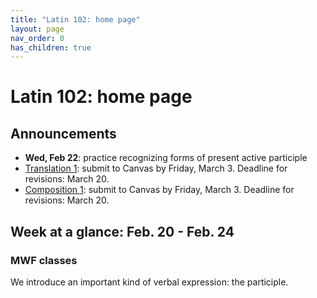 ```yaml
---
title: "Latin 102: home page"
layout: page
nav_order: 0
has_children: true
---
```



# Latin 102: home page


## Announcements

- **Wed, Feb 22**: practice recognizing forms of present active participle 
- [Translation 1](./assignments/translation1/):  submit to Canvas by Friday, March 3. Deadline for revisions: March 20.
- [Composition 1](./assignments/composition1/):  submit to Canvas by Friday, March 3.  Deadline for revisions: March 20.

## Week at a glance: Feb. 20 - Feb. 24

 
### MWF classes

We introduce an important kind of verbal expression: the participle.


